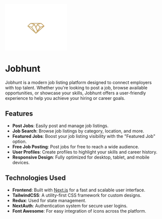 <img src="./images/logo.png" alt="Jobhunt Logo" width="200" height="150" />

# Jobhunt 

Jobhunt is a modern job listing platform designed to connect employers with top talent. Whether you're looking to post a job, browse available opportunities, or showcase your skills, Jobhunt offers a user-friendly experience to help you achieve your hiring or career goals.

## Features

- **Post Jobs**: Easily post and manage job listings.
- **Job Search**: Browse job listings by category, location, and more.
- **Featured Jobs**: Boost your job listing visibility with the "Featured Job" option.
- **Free Job Posting**: Post jobs for free to reach a wide audience.
- **User Profiles**: Create profiles to highlight your skills and career history.
- **Responsive Design**: Fully optimized for desktop, tablet, and mobile devices.

## Technologies Used

- **Frontend**: Built with [Next.js](https://nextjs.org/) for a fast and scalable user interface.
- **TailwindCSS**: A utility-first CSS framework for custom designs.
- **Redux**: Used for state management.
- **NextAuth**: Authentication system for secure user logins.
- **Font Awesome**: For easy integration of icons across the platform.

